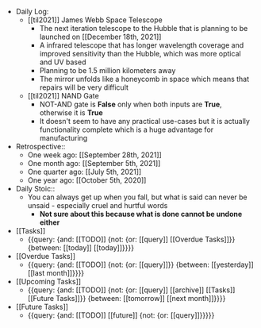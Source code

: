 - Daily Log:
    - [[til2021]] James Webb Space Telescope 
        - The next iteration telescope to the Hubble that is planning to be launched on [[December 18th, 2021]]
        - A infrared telescope that has longer wavelength coverage and improved sensitivity than the Hubble, which was more optical and UV based
        - Planning to be 1.5 million kilometers away
        - The mirror unfolds like a honeycomb in space which means that repairs will be very difficult
    - [[til2021]] NAND Gate
        - NOT-AND gate is __False__ only when both inputs are __True__, otherwise it is __True__
        - It doesn't seem to have any practical use-cases but it is actually functionality complete which is a huge advantage for manufacturing 
- Retrospective::
    - One week ago: [[September 28th, 2021]]
    - One month ago: [[September 5th, 2021]]
    - One quarter ago: [[July 5th, 2021]]
    - One year ago: [[October 5th, 2020]]
- Daily Stoic::
    - You can always get up when you fall, but what is said can never be unsaid - especially cruel and hurtful words
        - __Not sure about this because what is done cannot be undone either__
- [[Tasks]]
    - {{query: {and: [[TODO]] {not: {or: [[query]] [[Overdue Tasks]]}} {between: [[today]] [[today]]}}}}
- [[Overdue Tasks]]
    - {{query: {and: [[TODO]] {not: {or: [[query]]}} {between: [[yesterday]] [[last month]]}}}}
- [[Upcoming Tasks]]
    - {{query: {and: [[TODO]] {not: {or: [[query]] [[archive]] [[Tasks]] [[Future Tasks]]}} {between: [[tomorrow]] [[next month]]}}}}
- [[Future Tasks]]
    - {{query: {and: [[TODO]] [[future]] {not: {or: [[query]]}}}}}
